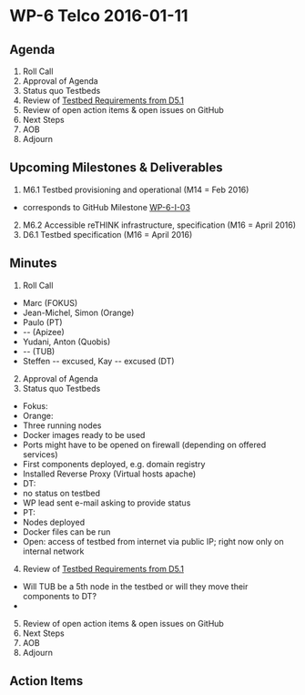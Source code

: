 # WP-6 Telco 2016-01-11

## Agenda

1. Roll Call
2. Approval of Agenda
3. Status quo Testbeds
4. Review of [Testbed Requirements from D5.1](https://github.com/reTHINK-project/testbeds/blob/master/docs/Testbed-Design/testbed-description.md)
5. Review of open action items & open issues on GitHub
6. Next Steps
7. AOB
8. Adjourn

## Upcoming Milestones & Deliverables

1. M6.1 Testbed provisioning and operational (M14 = Feb 2016)
  * corresponds to GitHub Milestone [WP-6-I-03](https://github.com/reTHINK-project/testbeds/milestones/WP-6-I-03:%20%20Initial%20set-up%20of%20testbed%20nodes)
2. M6.2 Accessible reTHINK infrastructure, specification (M16 = April 2016)
3. D6.1 Testbed specification (M16 = April 2016)

## Minutes

1. Roll Call
  * Marc (FOKUS)
  * Jean-Michel, Simon (Orange)
  * Paulo (PT)
  * -- (Apizee)
  * Yudani, Anton (Quobis)
  * -- (TUB)
  * Steffen -- excused, Kay -- excused  (DT)
2. Approval of Agenda
3. Status quo Testbeds
 * Fokus:
 * Orange:
  * Three running nodes
  * Docker images ready to be used
  * Ports might have to be opened on firewall (depending on offered services)
  * First components deployed, e.g. domain registry
  * Installed Reverse Proxy (Virtual hosts apache)
 * DT:
  * no status on testbed
  * WP lead sent e-mail asking to provide status
 * PT:
  * Nodes deployed
  * Docker files can be run
  * Open:  access of testbed from internet via public IP; right now only on internal network
4. Review of [Testbed Requirements from D5.1](https://github.com/reTHINK-project/testbeds/blob/master/docs/Testbed-Design/testbed-description.md)
* Will TUB be a 5th node in the testbed or will they move their components to DT?
* 
5. Review of open action items & open issues on GitHub
6. Next Steps
7. AOB
8. Adjourn

## Action Items
